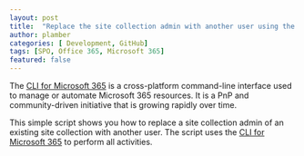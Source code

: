 ```yaml
---
layout: post
title:  "Replace the site collection admin with another user using the CLI for Microsoft 365"
author: plamber
categories: [ Development, GitHub]
tags: [SPO, Office 365, Microsoft 365]
featured: false
---
```

The [CLI for Microsoft 365](https://github.com/pnp/cli-microsoft365) is a cross-platform command-line interface used to manage or automate Microsoft 365 resources. It is a PnP and community-driven initiative that is growing rapidly over time. 

This simple script shows you how to replace a site collection admin of an existing site collection with another user. The script uses the [CLI for Microsoft 365](https://github.com/pnp/cli-microsoft365) to perform all activities.

<script src="https://gist.github.com/plamber/bac2456f1dca2bdfc51d52a02f2339fa.js"></script>
